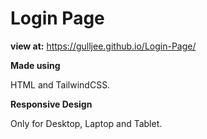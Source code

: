 # Login Page

**view at:** https://gulljee.github.io/Login-Page/

**Made using**

HTML and TailwindCSS.

**Responsive Design**

Only for Desktop, Laptop and Tablet.

